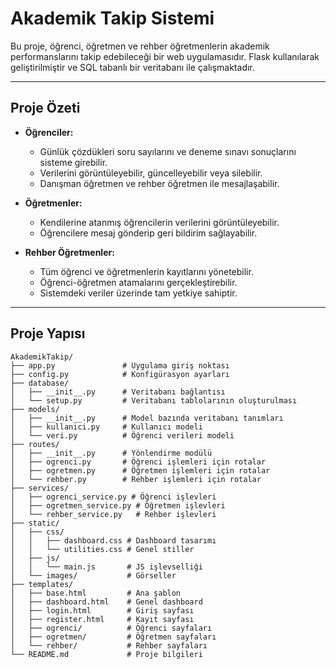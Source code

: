 # Akademik Takip Sistemi

Bu proje, öğrenci, öğretmen ve rehber öğretmenlerin akademik performanslarını takip edebileceği bir web uygulamasıdır. Flask kullanılarak geliştirilmiştir ve SQL tabanlı bir veritabanı ile çalışmaktadır.

---

## **Proje Özeti**
- **Öğrenciler:** 
  - Günlük çözdükleri soru sayılarını ve deneme sınavı sonuçlarını sisteme girebilir.
  - Verilerini görüntüleyebilir, güncelleyebilir veya silebilir.
  - Danışman öğretmen ve rehber öğretmen ile mesajlaşabilir.

- **Öğretmenler:** 
  - Kendilerine atanmış öğrencilerin verilerini görüntüleyebilir.
  - Öğrencilere mesaj gönderip geri bildirim sağlayabilir.

- **Rehber Öğretmenler:**
  - Tüm öğrenci ve öğretmenlerin kayıtlarını yönetebilir.
  - Öğrenci-öğretmen atamalarını gerçekleştirebilir.
  - Sistemdeki veriler üzerinde tam yetkiye sahiptir.

---

## **Proje Yapısı**

```plaintext
AkademikTakip/
├── app.py               # Uygulama giriş noktası
├── config.py            # Konfigürasyon ayarları
├── database/
│   ├── __init__.py      # Veritabanı bağlantısı
│   └── setup.py         # Veritabanı tablolarının oluşturulması
├── models/
│   ├── __init__.py      # Model bazında veritabanı tanımları
│   ├── kullanici.py     # Kullanıcı modeli
│   └── veri.py          # Öğrenci verileri modeli
├── routes/
│   ├── __init__.py      # Yönlendirme modülü
│   ├── ogrenci.py       # Öğrenci işlemleri için rotalar
│   ├── ogretmen.py      # Öğretmen işlemleri için rotalar
│   └── rehber.py        # Rehber işlemleri için rotalar
├── services/
│   ├── ogrenci_service.py # Öğrenci işlevleri
│   ├── ogretmen_service.py # Öğretmen işlevleri
│   └── rehber_service.py   # Rehber işlevleri
├── static/
│   ├── css/
│   │   ├── dashboard.css # Dashboard tasarımı
│   │   └── utilities.css # Genel stiller
│   ├── js/
│   │   └── main.js       # JS işlevselliği
│   └── images/           # Görseller
├── templates/
│   ├── base.html         # Ana şablon
│   ├── dashboard.html    # Genel dashboard
│   ├── login.html        # Giriş sayfası
│   ├── register.html     # Kayıt sayfası
│   ├── ogrenci/          # Öğrenci sayfaları
│   ├── ogretmen/         # Öğretmen sayfaları
│   └── rehber/           # Rehber sayfaları
└── README.md             # Proje bilgileri

